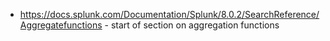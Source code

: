 - https://docs.splunk.com/Documentation/Splunk/8.0.2/SearchReference/Aggregatefunctions - start of section on aggregation functions